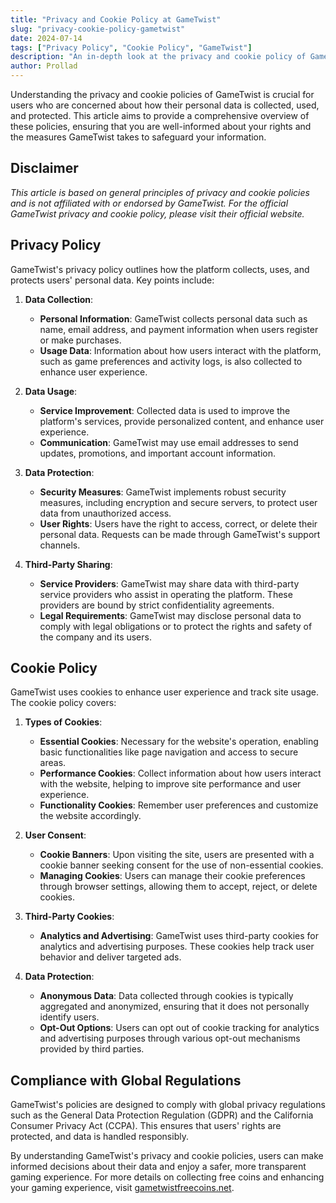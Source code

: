 ```yaml
---
title: "Privacy and Cookie Policy at GameTwist"
slug: "privacy-cookie-policy-gametwist"
date: 2024-07-14
tags: ["Privacy Policy", "Cookie Policy", "GameTwist"]
description: "An in-depth look at the privacy and cookie policy of GameTwist, detailing how user data is handled and protected."
author: Prollad
---
```


Understanding the privacy and cookie policies of GameTwist is crucial for users who are concerned about how their personal data is collected, used, and protected. This article aims to provide a comprehensive overview of these policies, ensuring that you are well-informed about your rights and the measures GameTwist takes to safeguard your information.

## Disclaimer

*This article is based on general principles of privacy and cookie policies and is not affiliated with or endorsed by GameTwist. For the official GameTwist privacy and cookie policy, please visit their official website.*

## Privacy Policy

GameTwist's privacy policy outlines how the platform collects, uses, and protects users' personal data. Key points include:

1. **Data Collection**:
    - **Personal Information**: GameTwist collects personal data such as name, email address, and payment information when users register or make purchases.
    - **Usage Data**: Information about how users interact with the platform, such as game preferences and activity logs, is also collected to enhance user experience.

2. **Data Usage**:
    - **Service Improvement**: Collected data is used to improve the platform's services, provide personalized content, and enhance user experience.
    - **Communication**: GameTwist may use email addresses to send updates, promotions, and important account information.

3. **Data Protection**:
    - **Security Measures**: GameTwist implements robust security measures, including encryption and secure servers, to protect user data from unauthorized access.
    - **User Rights**: Users have the right to access, correct, or delete their personal data. Requests can be made through GameTwist's support channels.

4. **Third-Party Sharing**:
    - **Service Providers**: GameTwist may share data with third-party service providers who assist in operating the platform. These providers are bound by strict confidentiality agreements.
    - **Legal Requirements**: GameTwist may disclose personal data to comply with legal obligations or to protect the rights and safety of the company and its users.

## Cookie Policy

GameTwist uses cookies to enhance user experience and track site usage. The cookie policy covers:

1. **Types of Cookies**:
    - **Essential Cookies**: Necessary for the website's operation, enabling basic functionalities like page navigation and access to secure areas.
    - **Performance Cookies**: Collect information about how users interact with the website, helping to improve site performance and user experience.
    - **Functionality Cookies**: Remember user preferences and customize the website accordingly.

2. **User Consent**:
    - **Cookie Banners**: Upon visiting the site, users are presented with a cookie banner seeking consent for the use of non-essential cookies.
    - **Managing Cookies**: Users can manage their cookie preferences through browser settings, allowing them to accept, reject, or delete cookies.

3. **Third-Party Cookies**:
    - **Analytics and Advertising**: GameTwist uses third-party cookies for analytics and advertising purposes. These cookies help track user behavior and deliver targeted ads.

4. **Data Protection**:
    - **Anonymous Data**: Data collected through cookies is typically aggregated and anonymized, ensuring that it does not personally identify users.
    - **Opt-Out Options**: Users can opt out of cookie tracking for analytics and advertising purposes through various opt-out mechanisms provided by third parties.

## Compliance with Global Regulations

GameTwist's policies are designed to comply with global privacy regulations such as the General Data Protection Regulation (GDPR) and the California Consumer Privacy Act (CCPA). This ensures that users' rights are protected, and data is handled responsibly.

By understanding GameTwist's privacy and cookie policies, users can make informed decisions about their data and enjoy a safer, more transparent gaming experience. For more details on collecting free coins and enhancing your gaming experience, visit [gametwistfreecoins.net](https://www.gametwistfreecoins.net).